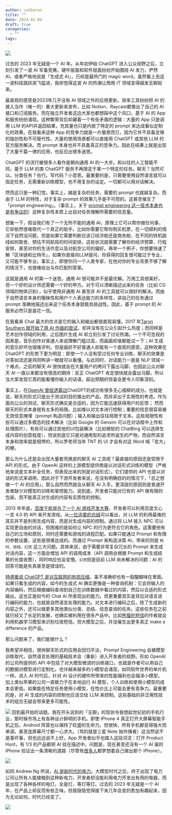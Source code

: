 ```yaml
---
author: catbaron
title: ""
date: 2024-01-04
draft: true
categories:
  - ""
tags:
---
```

![](https://raw.githubusercontent.com/catbaron0/pic/main/images/202417203449.png)

过去的 2023 年无疑是一个 AI 年。从年初伊始 ChatGPT 进入公众视野之后，立刻引发了一波 AI 军备竞赛。硬件层面和软件层面纷纷开始围绕 AI 发力，俨然 AI，或者严格地说是「生成式 AI」，已经是最热门的 magic word。虽然看上去这一波科技跳跃突飞猛进，我却觉得这波 AI 的热潮让商用 IT 领域变得越发无聊起来。

最直观的感受是2023年几乎没有 AI 领域之外的应用更新。效率工具纷纷把 AI 的接入当作（唯一的）重大更新来发布，比如 Notion、Raycast都推出了自己的 AI 接口和订阅服务。而在独立开发者这边大家也都想踩中这个风口，基于 AI 的 App 和服务纷纷涌现。这种繁荣背后却藏着一个有些矛盾的逻辑：大量的 App 只是调用 LLM 的API并返回结果，充其量也只是内嵌了特定的 prompt 来达成看似定制化的效果。在我看来这种 App 的竞争力就是一片蜃景而已，因为它并不具备足够的独创性和不可替代性。大量的使用场景都可以直接用 ChatGPT 或其他 LLM 的官方服务解决。而 prompt 本身也并不具备真正的竞争力。因此在结果上就是出现了大量千篇一律的应用，也反应出很多迷思。

ChatGPT 的流行被很多人看作是朝向通用 AI 的一大步。和以往的人工智能不同，基于 LLM 的类 ChatGPT 服务不再限定于某一个特定的任务。聊天？当然可以。分类任务？也行。写代码？小意思。最重要的是，只需要使用自然语言就可以指定任务，无需重新训练模型，也不用复杂的设定。一切都可以用对话解决。

然而这只是一种幻觉。事实上，越是复杂的任务，需要的 prompt 也就越复杂。而由于 LLM 的特性，对于复杂 prompt 的效果几乎是不可控的。这甚至催生了「prompt engineering」。（事实上，关于 [prompt engineering 这一技术本身也是有争议的](https://medium.com/@ErikH2000/sorry-i-dont-think-prompt-engineer-is-a-real-job-bcf5577a2d16)）这种复杂性本质上出自对任务理解所需要的信息量。

想象一下，假设我们有了一个无所不能的通用 AI，原理上它可以帮你做任何事，它却依然很难取代一个真正的助手。比如你需要它帮你购买机票，在一切顺利的情况下自然没问题，但是如果它需要判断应该订经济舱还是商务舱、在不同的转机路线如何取舍、预估不同航班的时间安排，这些状况就需要了解你的经济预算、行程安排，甚至对你的生活作息以及对航空公司的偏好。再举一个例子，你想要快速了解「区块链和比特币」，如果你直接向LLM提问，你获得的回复很可能过于专业，又可能不够专业。事实上，即使你问一个人类专家，在他对你的专业背景不够了解的情况下，也很难给出与你匹配的答案。

这就是通用 AI 的第一个迷思。通用 AI 很可能并不是最优解。万用工具很美好，但一个好的设计师还需要一个好的甲方。对于可以清晰描述出来的任务（比如 CG 领域的物体识别），似乎使用非通用 AI 甚至非 AI 的工具就可以很好的解决。而由于自然语言本身的暧昧性和用户个人表达能力的多样性，讲自己的任务通过 prompt 准确地描述出来这个任务本身就极具挑战性。因此，基于 prompt 的 AI 服务必然只是昙花一现。

在我看来 Chat 最大的优点是它的输入和输出都很直观易懂。2017 年[Taryn Southern 就开始了用 AI 作曲的尝试](https://gist.github.com/baymaxium/ce209785763708402381eaa9c2eb6bfa)，却并没有在公众引起什么热度；而同样是艺术创作领域的利用，之后图片生成 AI 却立刻引发了讨论热潮。一个不可忽视的因素是，音乐创作对普通人来说理解门槛过高，而画画却谁都能试一下；AI 生成的音乐好坏也很难评判，但是画好不好普通人却能有一个直观的感受。这种效果在 ChatGPT 的形势下更为明显：即使一个人没有受过任何专业训练，聊天的效果是对答如流还是鸡同鸭讲一眼就可以看懂。与此同时，对话能力一直是 NLP 领域一个难点，之前的聊天 AI 很快就会在大量用户的拷问下露出马脚，也因此公众对聊天 AI 一直以来都没有很高的期待：反正 ChatGPT 肯定很快就会露出马脚。所以当大家发现它真的能看懂你输入的话语，超出预期的惊喜会更令人印象深刻。

事实上，在[OpenAI 曾经透露过](https://www.technologyreview.com/2023/03/03/1069311/inside-story-oral-history-how-chatgpt-built-openai/)ChatGPT的成功有很多无心插柳的成分。也就是说，聊天的形式只是出于测试的目的推出的产品，而并非出于实用性的考虑。作为面向公众的测试，聊天形式确实是合适的，因为它能迅速获得用户的反馈； 然而聊天的形式本身就有太多的局限。比如难以对文本进行控制；重要的信息很容易被无效信息掩埋（prompt 构造问题）；输入和输出往往局限于文本。这些局限性有些可以通过多模态的技术解决（比如 Google 的 Gensim 可以在对话框中上传和处理图片），有些可以通过其他的UI包装解决（比如微软的 ChatBing 可以选择生成内容的创意程度），但说到底它只是对通用型的追求所诞生的产物，而自然语言本身和效率就是相悖的，所以罗老师当年 TNT 的 UI 才会有对这 Word 喊「变大」的梗。

那么为什么还是会出现大量套壳换皮的聊天 AI 工具呢？最直接的原因还是受限于 API 的形式。由于 OpenAI 这样的上游模型提供商是以对话形式训练的模型（严格地来说是文本补全任务，但表现出来的则是对话形式），它们提供的 API 也是以对话的形式来调用，因此对于下游开发者来说，在没有明确目的的情况下，「总之想做一个 AI 的应用」，那么自然而然就会从聊天 AI 入手。更深层的原因则是普通开发者缺少对模型的训练和掌控能力。说到底，开发者只能对已有的 API 做有限的包装，而不能真正对生成的内容有实质性的控制。

2013 年年底，[百度千帆举办了一个 AI 游戏开发大赛](https://cloud.baidu.com/qianfandev/topic/267787)，开发者可以利用百度文心一言 4.0 的 API 来开发游戏。从[一位评委的总结](https://www.gcores.com/articles/175489)可以看出，对 LLM 的利用最难的其实并不是利用生成内容，而是对生成内容的控制。通过将 LLM 接入 NPC 可以实现更自由的对话，但困难的是如何让 NPC 的行为更符合它的角色。这需要他有自己的立场和原则，同时还需要和游戏的进程匹配。如果只能通过 Prompt 和有限的参数设置，这些是很难达成的。而通过 Prompt 来构造决策 AI，带来的则是 `耗时、烧钱、幻觉` 这三大问题。具体来说，由于需要非常复杂冗长的 Prompt 来生成对话内容，这一方面会增加 API 的调用成本（API 调用会根据 Prompt 和生成结果的长度收费），同时响应也会变慢。`幻觉`则是目前 LLM 尚未解决的问题：AI 的回答可能是失真甚至是错误的。

[特德姜说 ChatGPT 是对互联网的有损压缩](https://www.newyorker.com/tech/annals-of-technology/chatgpt-is-a-blurry-jpeg-of-the-web)，虽不准确却也有一股醍醐味在里面。如果只看生成的内容，如今的生成式 AI 确实更像是一种查询机制：它会将输入的内容编码，然后根据编码查询到自己在训练数据中看过的内容，然后以合适的形式输出，这也正是如今的 Chat AI 所表现出的能力。但更重要其实是背后对语言进行编码的能力，也就是自然语言处理的能力。对文本进行编码之后，除了生成新的内容之外，还可以做更多其他类似分类、总结、信息查询的任务。这些任务在之前就已经又了长足的发展，也确实被利用在很多产品中。比如[熊猫吃短信](https://baye.tech)的作者就会利用机器学习模型来识别垃圾短信。但大模型之后，并没催生出更多真正 make a difference 的产品。

那么问题来了，我们能做什么？

我希望并相信，很快聊天形式的应用会回归平淡，Prompt Engineering 会被模型训练取代，自然语言处理的基础技术会（重新）进入开发者的视野。形如 OpenAI 的公司所提供的 API 中包括了对大模型微调的训练接口，也就是作者可以用自己的数据对模型进行定制化。也许越来越多的小模型会涌现，如同软件世界的单片机一样。进入 AI 时代后，针对 AI 设计的硬件所带来的性能福利也会福泽小模型，加上类似苹果的公司一直致力于在本地运行 AI 模型，个人训练和使用小模型的成本会更低。如果能在特定任务使用小模型，在性价比上可能会更有竞争力。最重要的是，对 AI 生成的内容的控制也应该交给 LLM 来控制。这些基础的非泛用性技术的组合无疑会带来更多可能性。



![](https://raw.githubusercontent.com/catbaron0/pic/main/images/202417203213.png)
回到最开始的话题。我在开头说到的「无聊」的现状令我想起世纪初的手机行业，那时候市场上有各种设计鲜明的手机。即使 iPhone 4 真正打开大屏幕智能手机之后，Android 阵营也以保持了旺盛的生命力。但很快，所有手机都变得强大而单调，甚至连屏幕尺寸都一心求大。（骂的就是三星 Note 始作俑者）这当然说不是事坏事，但也远远说不上好。App 开发者似乎也踏入这段河流：打开 Product Hunt，有 1/3 的产品都把 AI 挂在描述中。问题是，现在甚至还没有一个 AI 届的 iPhone 验证出一条清晰的道路（尽管有[很多人](https://hu.ma.ne)都梦想着自己做出那个 iPhone）。

![](https://raw.githubusercontent.com/catbaron0/pic/main/images/202417202542.png)

如同 Andrew Ng 所说，[AI 是新时代的电力](https://www.gsb.stanford.edu/insights/andrew-ng-why-ai-new-electricity)。大模型时代之后，终于出现了电力公司让所有人能接触到这种新电力，开发者却没能利用电力开发出有用的电器，而是出现了各种各样的电灯。全是灯，等灯等灯。过去的 2023 年无疑是一个 AI 年，在产品上却反而有些乏味。但我隐隐觉得接下来几年会变的愈加有趣起来，因为无论如何，时代已经变了。

![](https://raw.githubusercontent.com/catbaron0/pic/main/images/202417205958.png)